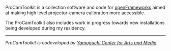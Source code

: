ProCamToolkit is a collection software and code for [openFrameworks](http://openframeworks.cc/) aimed at making high level projector-camera calibration more accessible.

The ProCamToolkit also includes work in progress towards new installations being developed during my residency.

- - --

*ProCamToolkit is codeveloped by [Yamaguchi Center for Arts and Media](http://ycam.jp/).*